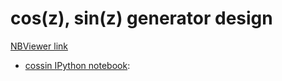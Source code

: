 # cos(z), sin(z) generator design

[NBViewer link](https://nbviewer.jupyter.org/github/m-labs/cossin/tree/master/)

* [cossin IPython notebook](https://nbviewer.jupyter.org/github/m-labs/cossin/blob/master/cossin.ipynb):
